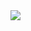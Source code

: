<a href="https://portal.azure.com/#create/Microsoft.Template/uri/https%3A%2F%2Fraw.githubusercontent.com%2Fwadstromtech%2Fsentinel%2Fmaster%2FPlaybooks%2FRecordedFuture%2FtiIndicators%2FIP%20TI%2FIPDefault%2FBatching%2Ftemplate.json" target="_blank">
    <img src="https://aka.ms/deploytoazurebutton""/>
</a>
